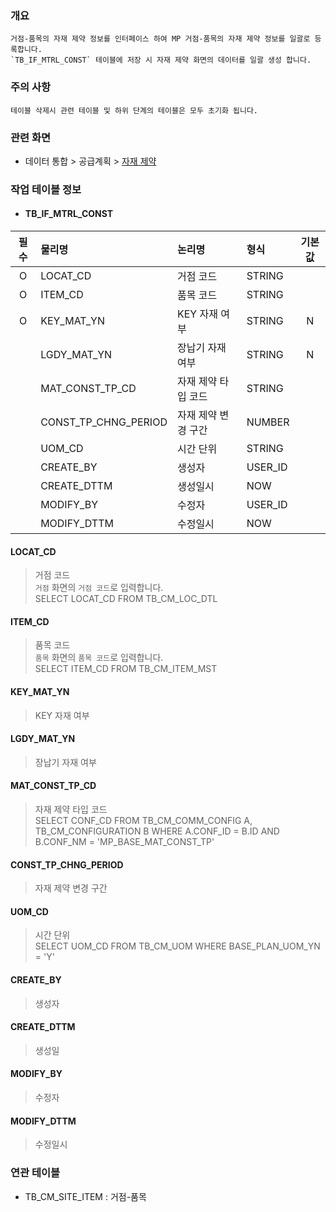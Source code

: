 ### 개요
    거점-품목의 자재 제약 정보를 인터페이스 하여 MP 거점-품목의 자재 제약 정보를 일괄로 등록합니다.
    `TB_IF_MTRL_CONST` 테이블에 저장 시 자재 제약 화면의 데이터를 일괄 생성 합니다.

### 주의 사항
    테이블 삭제시 관련 테이블 및 하위 단계의 테이블은 모두 초기화 됩니다. 

### 관련 화면
- 데이터 통합 > 공급계획 > [자재 제약](#/dataintegration/masterplan/materialconstraint)

### 작업 테이블 정보

- #### TB_IF_MTRL_CONST

| 필수 | 물리명                                          | 논리명                   | 형식      | 기본값        | 
|:--:|:-------------------------------------------------|:------------------------|:----------|:-------------:|
| O  | LOCAT_CD                                         | 거점 코드                | STRING    |               |
| O  | ITEM_CD                                          | 품목 코드                | STRING    |               |
| O  | KEY_MAT_YN                                       | KEY 자재 여부            | STRING    | N             |
|    | LGDY_MAT_YN                                      | 장납기 자재 여부          | STRING    | N             |
|    | MAT_CONST_TP_CD                                  | 자재 제약 타입 코드       | STRING    |               |
|    | CONST_TP_CHNG_PERIOD                             | 자재 제약 변경 구간       | NUMBER    |               |
|    | UOM_CD                                           | 시간 단위                | STRING    |               |
|    | CREATE_BY                                        | 생성자                   | USER_ID   |               |
|    | CREATE_DTTM                                      | 생성일시                 | NOW       |               |
|    | MODIFY_BY                                        | 수정자                   | USER_ID   |               |
|    | MODIFY_DTTM                                      | 수정일시                 | NOW       |               |


#### LOCAT_CD
> 거점 코드  
> `거점` 화면의 `거점 코드`로 입력합니다.  
> SELECT LOCAT_CD FROM TB_CM_LOC_DTL

#### ITEM_CD
> 품목 코드  
> `품목` 화면의 `품목 코드`로 입력합니다.  
> SELECT ITEM_CD FROM TB_CM_ITEM_MST  

#### KEY_MAT_YN
> KEY 자재 여부

#### LGDY_MAT_YN
> 장납기 자재 여부

#### MAT_CONST_TP_CD
> 자재 제약 타입 코드  
> SELECT CONF_CD FROM TB_CM_COMM_CONFIG A, TB_CM_CONFIGURATION B WHERE A.CONF_ID = B.ID AND B.CONF_NM = 'MP_BASE_MAT_CONST_TP'

#### CONST_TP_CHNG_PERIOD
> 자재 제약 변경 구간

#### UOM_CD
> 시간 단위  
> SELECT UOM_CD FROM TB_CM_UOM WHERE BASE_PLAN_UOM_YN = 'Y'

#### CREATE_BY
> 생성자

#### CREATE_DTTM
> 생성일

#### MODIFY_BY
> 수정자

#### MODIFY_DTTM
> 수정일시

### 연관 테이블

- TB_CM_SITE_ITEM : 거점-품목